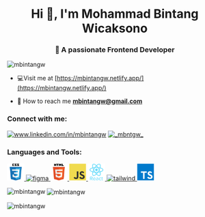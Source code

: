 <h1 align="center">Hi 👋, I'm Mohammad Bintang Wicaksono</h1>
<h3 align="center">💼 A passionate Frontend Developer</h3>

<p align="left"> <img src="https://komarev.com/ghpvc/?username=mbintangw&label=Profile%20views&color=0e75b6&style=flat" alt="mbintangw" /> </p>

- 💻Visit me at [https://mbintangw.netlify.app/](https://mbintangw.netlify.app/)

- 💬 How to reach me **mbintangw@gmail.com**

<h3 align="left">Connect with me:</h3>
<p align="left">
<a href="https://linkedin.com/in/www.linkedin.com/in/mbintangw" target="blank"><img align="center" src="https://raw.githubusercontent.com/rahuldkjain/github-profile-readme-generator/master/src/images/icons/Social/linked-in-alt.svg" alt="www.linkedin.com/in/mbintangw" height="30" width="40" /></a>
<a href="https://instagram.com/_mbntgw_" target="blank"><img align="center" src="https://raw.githubusercontent.com/rahuldkjain/github-profile-readme-generator/master/src/images/icons/Social/instagram.svg" alt="_mbntgw_" height="30" width="40" /></a>
</p>

<h3 align="left">Languages and Tools:</h3>
<p align="left"> <a href="https://www.w3schools.com/css/" target="_blank" rel="noreferrer"> <img src="https://raw.githubusercontent.com/devicons/devicon/master/icons/css3/css3-original-wordmark.svg" alt="css3" width="40" height="40"/> </a> <a href="https://www.figma.com/" target="_blank" rel="noreferrer"> <img src="https://www.vectorlogo.zone/logos/figma/figma-icon.svg" alt="figma" width="40" height="40"/> </a> <a href="https://www.w3.org/html/" target="_blank" rel="noreferrer"> <img src="https://raw.githubusercontent.com/devicons/devicon/master/icons/html5/html5-original-wordmark.svg" alt="html5" width="40" height="40"/> </a> <a href="https://developer.mozilla.org/en-US/docs/Web/JavaScript" target="_blank" rel="noreferrer"> <img src="https://raw.githubusercontent.com/devicons/devicon/master/icons/javascript/javascript-original.svg" alt="javascript" width="40" height="40"/> </a> <a href="https://reactjs.org/" target="_blank" rel="noreferrer"> <img src="https://raw.githubusercontent.com/devicons/devicon/master/icons/react/react-original-wordmark.svg" alt="react" width="40" height="40"/> </a> <a href="https://tailwindcss.com/" target="_blank" rel="noreferrer"> <img src="https://www.vectorlogo.zone/logos/tailwindcss/tailwindcss-icon.svg" alt="tailwind" width="40" height="40"/> </a> <a href="https://www.typescriptlang.org/" target="_blank" rel="noreferrer"> <img src="https://raw.githubusercontent.com/devicons/devicon/master/icons/typescript/typescript-original.svg" alt="typescript" width="40" height="40"/> </a> </p>

<p><img align="left" src="https://github-readme-stats.vercel.app/api/top-langs?username=mbintangw&show_icons=true&locale=en&layout=compact" alt="mbintangw" /></p>

<p>&nbsp;<img align="center" src="https://github-readme-stats.vercel.app/api?username=mbintangw&show_icons=true&locale=en" alt="mbintangw" /></p>

<p><img align="center" src="https://github-readme-streak-stats.herokuapp.com/?user=mbintangw&" alt="mbintangw" /></p>
